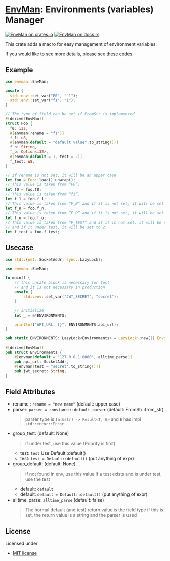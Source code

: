 # [EnvMan][docsrs]: Environments (variables) Manager

[![EnvMan on crates.io][cratesio-image]][cratesio]
[![EnvMan on docs.rs][docsrs-image]][docsrs]

[cratesio-image]: https://img.shields.io/crates/v/envman.svg
[cratesio]: https://crates.io/crates/envman
[docsrs-image]: https://docs.rs/envman/badge.svg
[docsrs]: https://docs.rs/envman

This crate adds a macro for easy management of environment variables.

If you would like to see more details, please see [these codes](https://github.com/moriyoshi-kasuga/envman/tree/main/envman/tests).

## Example

```rust
use envman::EnvMan;

unsafe {
  std::env::set_var("F0", "-1");
  std::env::set_var("f1", "1");
}

// The type of field can be set if FromStr is implemented
#[derive(EnvMan)]
struct Foo {
  f0: i32,
  #[envman(rename = "f1")]
  f_1: u8,
  #[envman(default = "default value".to_string())]
  f_n: String,
  f_o: Option<i32>,
  #[envman(default = 1, test = 2)]
  f_test: u8,
}

// If rename is not set, it will be an upper case
let foo = Foo::load().unwrap();
// This value is taken from “F0”.
let f0 = foo.f0;
// This value is taken from “f1”.
let f_1 = foo.f_1;
// This value is taken from “F_N” and if it is not set, it will be set to “default value”.
let f_n = foo.f_n;
// This value is taken from “F_O” and if it is not set, it will be set to None.
let f_o = foo.f_o;
// This value is taken from “F_TEST” and if it is not set, it will be set to 1.
// and if it under test, it will be set to 2.
let f_test = foo.f_test;
```

## Usecase

```rust
use std::{net::SocketAddr, sync::LazyLock};

use envman::EnvMan;

fn main() {
    // this unsafe block is necessary for test
    // and it is not necessary in production
    unsafe {
        std::env::set_var("JWT_SECRET", "secret");
    }

    // initialize
    let _ = &*ENVIRONMENTS;

    println!("API_URL: {}", ENVIRONMENTS.api_url);
}

pub static ENVIRONMENTS: LazyLock<Environments> = LazyLock::new(|| Environments::load().unwrap());

#[derive(EnvMan)]
pub struct Environments {
    #[envman(default = "127.0.0.1:8080", alltime_parse)]
    pub api_url: SocketAddr,
    #[envman(test = "secret".to_string())]
    pub jwt_secret: String,
}
```

## Field Attributes

- rename : `rename = "new name"` (default: upper case)
- parser: `parser = constants::default_parser` (default: FromStr::from_str)
  > parser type is `fn(&str) -> Result<T, E>` and `E` has impl `std::error::Error`
- group_test: (default: None)
  > if under test, use this value (Priority is first)
  - test: `test` Use Default::default()
  - test: `test = Default::default()` (put anything of expr)
- group_default: (default: None)
  > if not found in env, use this value
  > if a test exists and is under test, use the test
  - default: `default`
  - default: `default = Default::default()` (put anything of expr)
- alltime_parse: `alltime_parse` (default: false)
  > The normal default (and test) return value is the field type
  > if this is set, the return value is a string and the parser is used

## License

Licensed under

- [MIT license](https://github.com/moriyoshi-kasuga/envman/blob/main/LICENSE)
